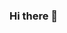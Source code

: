 ### Hi there 👋

<!--
**jaimuchu/jaimuchu** is a ✨ _special_ ✨ repository because its `README.md` (this file) appears on your GitHub profile.

Hello! I am currently studying a double major in mathematics and physics, and looking forward to advance in my career through programming languages.
